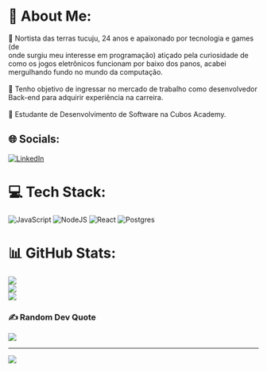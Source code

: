 # 💫 About Me:
💬 Nortista das terras tucuju, 24 anos e apaixonado por tecnologia e games (de<br>onde surgiu meu interesse em programação) atiçado pela curiosidade de<br>como os jogos eletrônicos funcionam por baixo dos panos, acabei<br>mergulhando fundo no mundo da computação.<br><br>🔭 Tenho objetivo de ingressar no mercado de trabalho como desenvolvedor Back-end para adquirir experiência na carreira.<br><br>🌱  Estudante de Desenvolvimento de Software na Cubos Academy.


## 🌐 Socials:
[![LinkedIn](https://img.shields.io/badge/LinkedIn-%230077B5.svg?logo=linkedin&logoColor=white)](https://linkedin.com/in/laezio-picanco/) 

# 💻 Tech Stack:
![JavaScript](https://img.shields.io/badge/javascript-%23323330.svg?style=plastic&logo=javascript&logoColor=%23F7DF1E) ![NodeJS](https://img.shields.io/badge/node.js-6DA55F?style=plastic&logo=node.js&logoColor=white) ![React](https://img.shields.io/badge/react-%2320232a.svg?style=plastic&logo=react&logoColor=%2361DAFB) ![Postgres](https://img.shields.io/badge/postgres-%23316192.svg?style=plastic&logo=postgresql&logoColor=white) 
# 📊 GitHub Stats:
![](https://github-readme-stats.vercel.app/api?username=LaezioAP&theme=tokyonight&hide_border=false&include_all_commits=true&count_private=true)<br/>
![](https://github-readme-streak-stats.herokuapp.com/?user=LaezioAP&theme=tokyonight&hide_border=false)<br/>
![](https://github-readme-stats.vercel.app/api/top-langs/?username=LaezioAP&theme=tokyonight&hide_border=false&include_all_commits=true&count_private=true&layout=compact)

### ✍️ Random Dev Quote
![](https://quotes-github-readme.vercel.app/api?type=vetical&theme=tokyonight)

---
[![](https://visitcount.itsvg.in/api?id=LaezioAP&icon=1&color=2)](https://visitcount.itsvg.in)

<!-- Proudly created with GPRM ( https://gprm.itsvg.in ) -->
